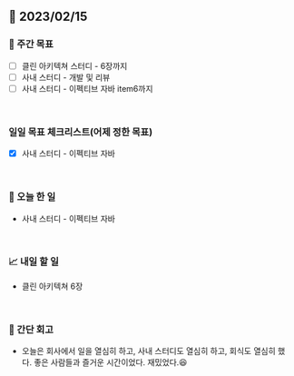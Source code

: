 ## 📅 2023/02/15


### 👏 주간 목표

- [ ] 클린 아키텍쳐 스터디 - 6장까지
- [ ] 사내 스터디 - 개발 및 리뷰
- [ ] 사내 스터디 - 이펙티브 자바 item6까지

<br/>

### 일일 목표 체크리스트(어제 정한 목표)

- [x] 사내 스터디 - 이펙티브 자바

<br/>

### 💯 오늘 한 일

- 사내 스터디 - 이펙티브 자바

<br/>

### 📈 내일 할 일

- 클린 아키텍쳐 6장
  
<br/>

### 🤔 간단 회고

- 오늘은 회사에서 일을 열심히 하고, 사내 스터디도 열심히 하고, 
회식도 열심히 했다. 좋은 사람들과 즐거운 시간이었다. 재밌었다.😆
 
